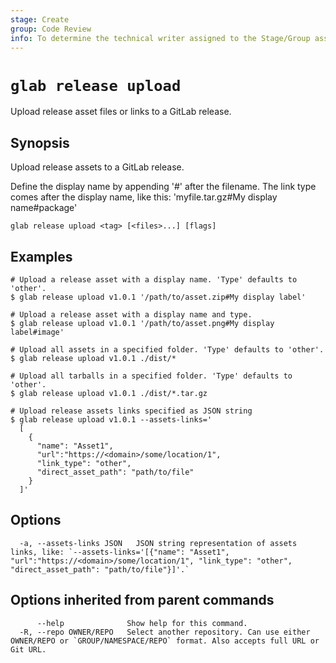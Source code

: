 ```yaml
---
stage: Create
group: Code Review
info: To determine the technical writer assigned to the Stage/Group associated with this page, see https://about.gitlab.com/handbook/product/ux/technical-writing/#assignments
---
```


<!--
This documentation is auto generated by a script.
Please do not edit this file directly. Run `make gen-docs` instead.
-->

# `glab release upload`

Upload release asset files or links to a GitLab release.

## Synopsis

Upload release assets to a GitLab release.

Define the display name by appending '#' after the filename.
The link type comes after the display name, like this: 'myfile.tar.gz#My display name#package'

```plaintext
glab release upload <tag> [<files>...] [flags]
```

## Examples

```plaintext
# Upload a release asset with a display name. 'Type' defaults to 'other'.
$ glab release upload v1.0.1 '/path/to/asset.zip#My display label'

# Upload a release asset with a display name and type.
$ glab release upload v1.0.1 '/path/to/asset.png#My display label#image'

# Upload all assets in a specified folder. 'Type' defaults to 'other'.
$ glab release upload v1.0.1 ./dist/*

# Upload all tarballs in a specified folder. 'Type' defaults to 'other'.
$ glab release upload v1.0.1 ./dist/*.tar.gz

# Upload release assets links specified as JSON string
$ glab release upload v1.0.1 --assets-links='
  [
    {
      "name": "Asset1",
      "url":"https://<domain>/some/location/1",
      "link_type": "other",
      "direct_asset_path": "path/to/file"
    }
  ]'

```

## Options

```plaintext
  -a, --assets-links JSON   JSON string representation of assets links, like: `--assets-links='[{"name": "Asset1", "url":"https://<domain>/some/location/1", "link_type": "other", "direct_asset_path": "path/to/file"}]'.`
```

## Options inherited from parent commands

```plaintext
      --help              Show help for this command.
  -R, --repo OWNER/REPO   Select another repository. Can use either OWNER/REPO or `GROUP/NAMESPACE/REPO` format. Also accepts full URL or Git URL.
```
